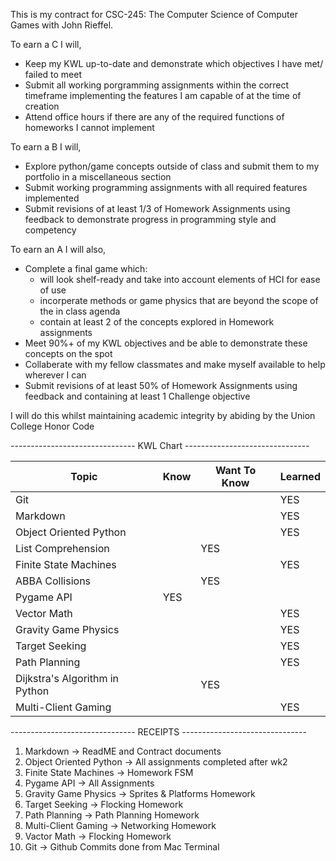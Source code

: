 This is my contract for CSC-245: The Computer Science of Computer Games with John Rieffel.

To earn a C I will,

* Keep my KWL up-to-date and demonstrate which objectives I have met/ failed to meet
* Submit all working porgramming assignments within the correct timeframe implementing the features I am capable of at the time of creation
* Attend office hours if there are any of the required functions of homeworks I cannot implement

To earn a B I will,

* Explore python/game concepts outside of class and submit them to my portfolio in a miscellaneous section
* Submit working programming assignments with all required features implemented
* Submit revisions of at least 1/3 of Homework Assignments using feedback to demonstrate progress in programming style and competency

To earn an A I will also, 

* Complete a final game which:
    * will look shelf-ready and take into account elements of HCI for ease of use
    * incorperate methods or game physics that are beyond the scope of the in class agenda
    * contain at least 2 of the concepts explored in Homework assignments
* Meet 90%+ of my KWL objectives and be able to demonstrate these concepts on the spot
* Collaberate with my fellow classmates and make myself available to help wherever I can
* Submit revisions of at least 50% of Homework Assignments using feedback and containing at least 1 Challenge objective

I will do this whilst maintaining academic integrity by abiding by the Union College Honor Code

------------------------------- KWL Chart -------------------------------

| Topic | Know | Want To Know | Learned |
| ----------- | ----------- | ----------- | ----------- |
| Git |  |  | YES |
| Markdown |  |  | YES |
| Object Oriented Python |  |  | YES |
| List Comprehension |  | YES |  |
| Finite State Machines |  |  | YES |
| ABBA Collisions |  | YES |  |
| Pygame API | YES |  |  |
| Vector Math |  |  | YES |
| Gravity Game Physics |  |  | YES |
| Target Seeking |  |  | YES |
| Path Planning |  |  | YES |
| Dijkstra's Algorithm in Python |  | YES |  |
| Multi-Client Gaming |  |  | YES |

------------------------------- RECEIPTS -------------------------------

1. Markdown &rarr; ReadME and Contract documents
2. Object Oriented Python &rarr; All assignments completed after wk2
3. Finite State Machines &rarr; Homework FSM
4. Pygame API &rarr; All Assignments
5. Gravity Game Physics &rarr; Sprites & Platforms Homework
6. Target Seeking &rarr; Flocking Homework
7. Path Planning &rarr; Path Planning Homework
8. Multi-Client Gaming &rarr; Networking Homework
9. Vactor Math &rarr; Flocking Homework
10. Git &rarr; Github Commits done from Mac Terminal








